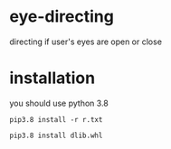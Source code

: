 # eye-directing
directing if user's eyes are open or close


# installation
you should use python 3.8

`pip3.8 install -r r.txt`

`pip3.8 install dlib.whl`


